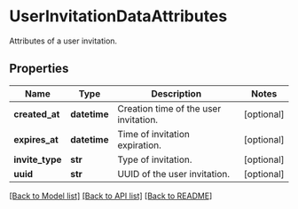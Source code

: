 # UserInvitationDataAttributes

Attributes of a user invitation.

## Properties
Name | Type | Description | Notes
------------ | ------------- | ------------- | -------------
**created_at** | **datetime** | Creation time of the user invitation. | [optional] 
**expires_at** | **datetime** | Time of invitation expiration. | [optional] 
**invite_type** | **str** | Type of invitation. | [optional] 
**uuid** | **str** | UUID of the user invitation. | [optional] 

[[Back to Model list]](README.md#documentation-for-models) [[Back to API list]](README.md#documentation-for-api-endpoints) [[Back to README]](README.md)


